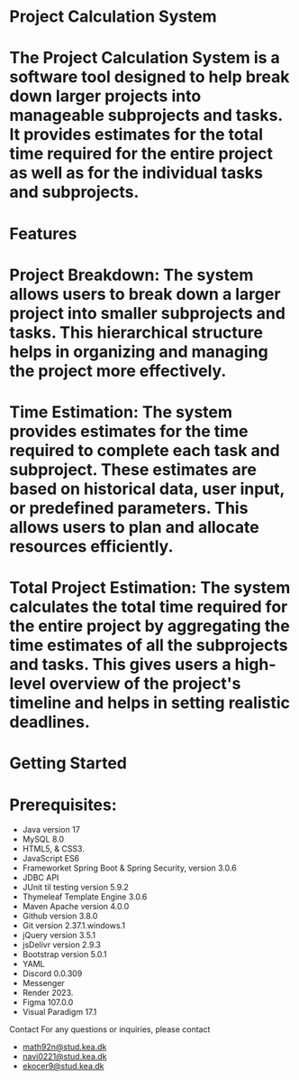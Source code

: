 # Project Calculation System
# The Project Calculation System is a software tool designed to help break down larger projects into manageable subprojects and tasks. It provides estimates for the total time required for the entire project as well as for the individual tasks and subprojects.

# Features
# Project Breakdown: The system allows users to break down a larger project into smaller subprojects and tasks. This hierarchical structure helps in organizing and managing the project more effectively.

# Time Estimation: The system provides estimates for the time required to complete each task and subproject. These estimates are based on historical data, user input, or predefined parameters. This allows users to plan and allocate resources efficiently.

# Total Project Estimation: The system calculates the total time required for the entire project by aggregating the time estimates of all the subprojects and tasks. This gives users a high-level overview of the project's timeline and helps in setting realistic deadlines.

# Getting Started
# Prerequisites:
- Java version 17
- MySQL 8.0
- HTML5, & CSS3.
- JavaScript ES6
- Frameworket Spring Boot & Spring Security, version 3.0.6 
- JDBC API
- JUnit til testing version 5.9.2
- Thymeleaf Template Engine 3.0.6
- Maven Apache version 4.0.0
- Github version 3.8.0
- Git version 2.37.1.windows.1
- jQuery version 3.5.1
- jsDelivr version 2.9.3
- Bootstrap version 5.0.1
- YAML 
- Discord 0.0.309
- Messenger
- Render 2023.
- Figma 107.0.0 
- Visual Paradigm 17.1





Contact
For any questions or inquiries, please contact 
- math92n@stud.kea.dk
- navi0221@stud.kea.dk
- ekocer9@stud.kea.dk

